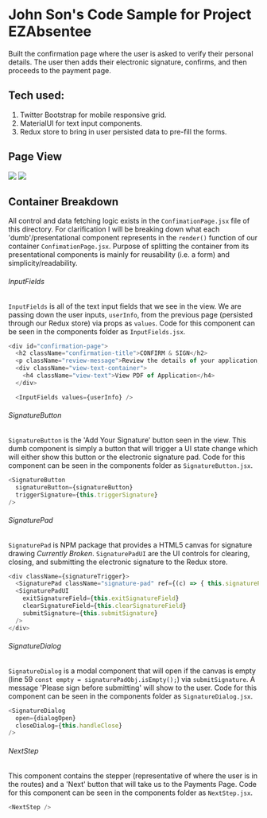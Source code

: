 # John Son's Code Sample for Project EZAbsentee
Built the confirmation page where the user is asked to verify their personal details.
The user then adds their electronic signature, confirms, and then proceeds to the payment page.

## Tech used:
1. Twitter Bootstrap for mobile responsive grid.
2. MaterialUI for text input components.
3. Redux store to bring in user persisted data to pre-fill the forms.

## Page View
<img src="http://i.imgur.com/StYDaYa.png" />
<img src="http://i.imgur.com/KhXDrvy.png" />

## Container Breakdown
All control and data fetching logic exists in the `ConfimationPage.jsx` file of this directory. For clarification I will be breaking down what each 'dumb'/presentational component represents in the `render()` function of our container `ConfimationPage.jsx`. Purpose of splitting the container from its presentational
components is mainly for reusability (i.e. a form) and simplicity/readability.

###### InputFields
`InputFields` is all of the text input fields that we see in the view. We are passing down
the user inputs, `userInfo`, from the previous page (persisted through our Redux store) via props as
`values`. Code for this component can be seen in the components folder as `InputFields.jsx`.
```javascript
<div id="confirmation-page">
  <h2 className="confirmation-title">CONFIRM & SIGN</h2>
  <p className="review-message">Review the details of your application, and sign below</p>
  <div className="view-text-container">
    <h4 className="view-text">View PDF of Application</h4>
  </div>

  <InputFields values={userInfo} />
```

###### SignatureButton
`SignatureButton` is the 'Add Your Signature' button seen in the view. This dumb component
is simply a button that will trigger a UI state change which will either show this button
or the electronic signature pad. Code for this component can be seen in the components folder as `SignatureButton.jsx`.
```javascript
<SignatureButton
  signatureButton={signatureButton}
  triggerSignature={this.triggerSignature}
/>
```

###### SignaturePad
`SignaturePad` is NPM package that provides a HTML5 canvas for signature drawing *Currently Broken*. `SignaturePadUI` are the UI controls for clearing, closing, and submitting the electronic signature to the Redux store.
```javascript
<div className={signatureTrigger}>
  <SignaturePad className="signature-pad" ref={(c) => { this.signaturePad = c; }} />
  <SignaturePadUI
    exitSignatureField={this.exitSignatureField}
    clearSignatureField={this.clearSignatureField}
    submitSignature={this.submitSignature}
  />
</div>
```

###### SignatureDialog
`SignatureDialog` is a modal component that will open if the canvas is empty (line 59 `const empty = signaturePadObj.isEmpty();`) via `submitSignature`. A message 'Please sign before submitting' will show to the user. Code for this component can be seen in the components folder as `SignatureDialog.jsx`.
```javascript
<SignatureDialog
  open={dialogOpen}
  closeDialog={this.handleClose}
/>
```

###### NextStep
This component contains the stepper (representative of where the user is in the routes) and
a 'Next' button that will take us to the Payments Page. Code for this component can be seen in the components folder as `NextStep.jsx`.
```javascript
<NextStep />
```
